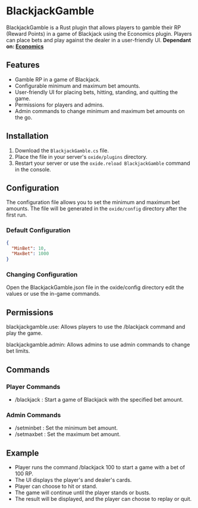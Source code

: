 # BlackjackGamble

BlackjackGamble is a Rust plugin that allows players to gamble their RP (Reward Points) in a game of Blackjack using the Economics plugin. Players can place bets and play against the dealer in a user-friendly UI. **Dependant on: [Economics](https://umod.org/plugins/economics)**

## Features
- Gamble RP in a game of Blackjack.
- Configurable minimum and maximum bet amounts.
- User-friendly UI for placing bets, hitting, standing, and quitting the game.
- Permissions for players and admins.
- Admin commands to change minimum and maximum bet amounts on the go.

## Installation

1. Download the `BlackjackGamble.cs` file.
2. Place the file in your server's `oxide/plugins` directory.
3. Restart your server or use the `oxide.reload BlackjackGamble` command in the console.

## Configuration

The configuration file allows you to set the minimum and maximum bet amounts. The file will be generated in the `oxide/config` directory after the first run.

### Default Configuration

```json
{
  "MinBet": 10,
  "MaxBet": 1000
}
```

### Changing Configuration
Open the BlackjackGamble.json file in the oxide/config directory edit the values or use the in-game commands.

## Permissions
blackjackgamble.use: Allows players to use the /blackjack command and play the game.

blackjackgamble.admin: Allows admins to use admin commands to change bet limits.

## Commands
### Player Commands
- /blackjack <bet>: Start a game of Blackjack with the specified bet amount.

### Admin Commands
- /setminbet <amount>: Set the minimum bet amount.
- /setmaxbet <amount>: Set the maximum bet amount.

## Example
- Player runs the command /blackjack 100 to start a game with a bet of 100 RP.
- The UI displays the player's and dealer's cards.
- Player can choose to hit or stand.
- The game will continue until the player stands or busts.
- The result will be displayed, and the player can choose to replay or quit.

